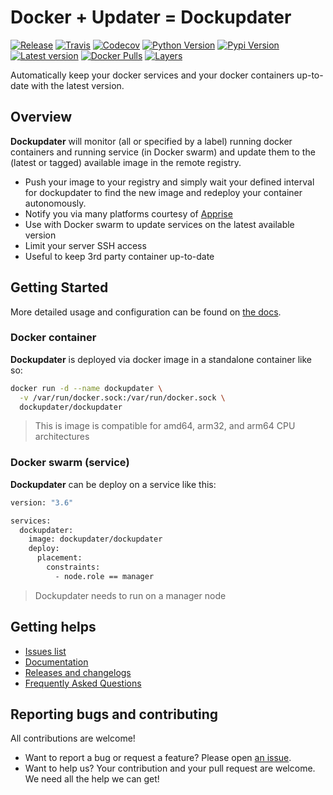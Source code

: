 # Docker + Updater = Dockupdater

[![Release](https://img.shields.io/github/release/dockupdater/dockupdater.svg?style=flat-square)](https://hub.docker.com/r/dockupdater/dockupdater/)
[![Travis](https://img.shields.io/travis/dockupdater/dockupdater/master.svg)](https://travis-ci.org/dockupdater/dockupdater/)
[![Codecov](https://img.shields.io/codecov/c/github/dockupdater/dockupdater/master.svg)](https://codecov.io/gh/dockupdater/dockupdater)
[![Python Version](https://img.shields.io/pypi/pyversions/dockupdater.svg?style=flat-square)](https://pypi.org/project/dockupdater/)
[![Pypi Version](https://img.shields.io/pypi/v/dockupdater.svg?style=flat-square)](https://pypi.org/project/dockupdater/)
[![Latest version](https://images.microbadger.com/badges/version/dockupdater/dockupdater.svg)](https://microbadger.com/images/dockupdater/dockupdater)
[![Docker Pulls](https://img.shields.io/docker/pulls/dockupdater/dockupdater.svg?style=flat-square)](https://hub.docker.com/r/dockupdater/dockupdater/)
[![Layers](https://images.microbadger.com/badges/image/dockupdater/dockupdater.svg)](https://microbadger.com/images/dockupdater/dockupdater)  

Automatically keep your docker services and your docker containers up-to-date with the latest version.

## Overview

**Dockupdater** will monitor (all or specified by a label) running docker containers and running service (in Docker swarm) and update them to the (latest or tagged) available image in the remote registry.

- Push your image to your registry and simply wait your defined interval for dockupdater to find the new image and redeploy your container autonomously.
- Notify you via many platforms courtesy of [Apprise](https://github.com/caronc/apprise) 
- Use with Docker swarm to update services on the latest available version
- Limit your server SSH access
- Useful to keep 3rd party container up-to-date

## Getting Started

More detailed usage and configuration can be found on [the docs](https://dockupdater.dev).

### Docker container

**Dockupdater** is deployed via docker image in a standalone container like so:

```bash
docker run -d --name dockupdater \
  -v /var/run/docker.sock:/var/run/docker.sock \
  dockupdater/dockupdater
```

> This is image is compatible for amd64, arm32, and arm64 CPU architectures

### Docker swarm (service)

**Dockupdater** can be deploy on a service like this:

```bash
version: "3.6"

services:
  dockupdater:
    image: dockupdater/dockupdater
    deploy:
      placement:
        constraints:
          - node.role == manager
```

> Dockupdater needs to run on a manager node

## Getting helps

* [Issues list](https://github.com/dockupdater/dockupdater/issues)
* [Documentation](https://dockupdater.dev)
* [Releases and changelogs](https://github.com/dockupdater/dockupdater/releases)
* [Frequently Asked Questions](https://dockupdater.dev/Frequently-Asked-Questions.md)

## Reporting bugs and contributing

All contributions are welcome!

* Want to report a bug or request a feature? Please open [an issue](https://github.com/dockupdater/dockupdater/issues/new).
* Want to help us? Your contribution and your pull request are welcome. We need all the help we can get!
